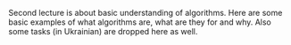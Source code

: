 Second lecture is about basic understanding of algorithms.
Here are some basic examples of what algorithms are, what are they for and why.
Also some tasks (in Ukrainian) are dropped here as well.
